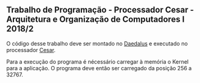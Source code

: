 ## Trabalho de Programação - Processador Cesar - Arquitetura e Organização de Computadores I 2018/2
O código desse trabalho deve ser montado no [Daedalus](http://www.inf.ufrgs.br/arq/wiki/doku.php?id=daedalus) e executado no processador [Cesar](http://www.inf.ufrgs.br/arq/wiki/doku.php?id=cesar).

Para a execução do programa é nécessário carregar à memória o Kernel para a aplicação. O programa deve então ser carregado da posição 256 a 32767.
